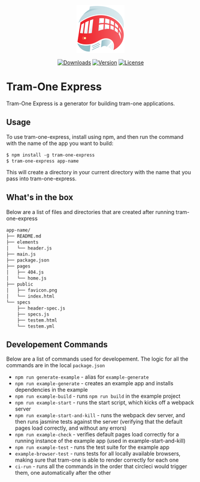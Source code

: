 <p align="center"><a href="http://tram-one.io/" target="_blank"><img src="https://raw.githubusercontent.com/Tram-One/tram-logo/master/v3/tram.svg?sanitize=true" height="128"></a></p>

<p align="center">
  <a href="https://www.npmjs.com/package/tram-one-express"><img src="https://img.shields.io/npm/dm/tram-one-express.svg" alt="Downloads"></a>
  <a href="https://www.npmjs.com/package/tram-one-express"><img src="https://img.shields.io/npm/v/tram-one-express.svg" alt="Version"></a>
  <a href="https://www.npmjs.com/package/tram-one-express"><img src="https://img.shields.io/npm/l/tram-one-express.svg" alt="License"></a>
</p>


# Tram-One Express

Tram-One Express is a generator for building tram-one applications.

## Usage
To use tram-one-express, install using npm, and then run the command with the name of the app you want to build:
```
$ npm install -g tram-one-express
$ tram-one-express app-name
```
This will create a directory in your current directory with the name that you pass into tram-one-express.

## What's in the box
Below are a list of files and directories that are created after running tram-one-express
```
app-name/
├── README.md
├── elements
│   └── header.js
├── main.js
├── package.json
├── pages
│   ├── 404.js
│   └── home.js
├── public
│   ├── favicon.png
│   └── index.html
└── specs
    ├── header-spec.js
    ├── specs.js
    ├── testem.html
    └── testem.yml
```

## Developement Commands
Below are a list of commands used for developement. The logic for all the commands are in the local `package.json`
- `npm run generate-example` - alias for `example-generate`
- `npm run example-generate` - creates an example app and installs dependencies in the example
- `npm run example-build` - runs `npm run build` in the example project
- `npm run example-start` - runs the start script, which kicks off a webpack server
- `npm run example-start-and-kill` - runs the webpack dev server, and then runs jasmine tests against the server (verifying that the default pages load correctly, and without any errors)
- `npm run example-check` - verifies default pages load correctly for a running instance of the example app (used in example-start-and-kill)
- `npm run example-test` - runs the test suite for the example app
- `example-browser-test` - runs tests for all locally available browsers, making sure that tram-one is able to render correctly for each one
- `ci-run` - runs all the commands in the order that circleci would trigger them, one automatically after the other
